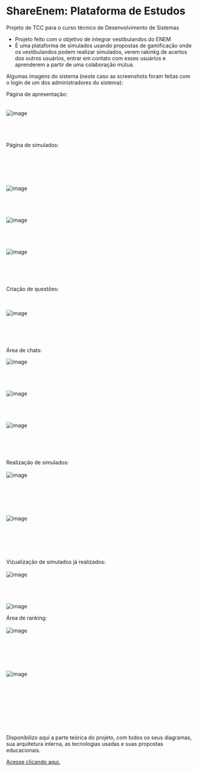 # ShareEnem: Plataforma de Estudos
 Projeto de TCC para o curso técnico de Desenvolvimento de Sistemas


* Projeto feito com o objetivo de integrar vestibulandos do ENEM 
* É uma plataforma de simulados usando propostas de gamificação onde os vestibulandos podem realizar simulados, verem rakinkg de acertos dos outros usuários, entrar em contato com esses usuários e aprenderem a partir de uma colaboração mútua.

Algumas imagens do sistema (neste caso as screenshots foram feitas com o login de um dos administradores do sistema):

Página de apresentação:
<br><br><br>
![image](https://user-images.githubusercontent.com/81335163/230734154-7ee5dee0-c195-45d1-9432-f22b0d36908a.png)
<br><br><br><br><br>
Página de simulados:

<br><br><br><br><br>
![image](https://user-images.githubusercontent.com/81335163/230734086-3698b24e-63ef-45d0-8259-94d2a07999fa.png)
<br><br><br><br><br>
![image](https://user-images.githubusercontent.com/81335163/230734194-1d525f2f-2f55-4bdc-969b-ae9ac8dbdf3d.png)
<br><br><br><br><br>
![image](https://user-images.githubusercontent.com/81335163/230734215-93463e2d-187a-438e-afea-0bb04ca4ebc4.png)
<br><br><br><br><br>

Criação de questões:

<br><br>
![image](https://user-images.githubusercontent.com/81335163/230735181-08cf64d4-83a6-4c4d-bf8b-de4d43974017.png)
<br><br><br><br><br>

Área de chats:

![image](https://user-images.githubusercontent.com/81335163/230734520-6ab8ddac-cc7d-460e-861d-57369bc604d4.png)
<br><br><br><br><br>
![image](https://user-images.githubusercontent.com/81335163/230734597-15c279a7-842c-4c26-b7a2-b430075bc8f8.png)
<br><br><br><br><br>
![image](https://user-images.githubusercontent.com/81335163/230734710-f01c9b7b-3200-4a31-bc80-38ded02f4200.png)
<br><br><br><br><br>

Realização de simulados:
<br><br>
![image](https://user-images.githubusercontent.com/81335163/230734924-2acedd2a-055f-4de4-806c-2b5631a8e8e6.png)

<br><br><br><br><br>
![image](https://user-images.githubusercontent.com/81335163/230734945-764ee9ab-a05b-425d-b2da-a21dca86c05b.png)


<br><br><br><br><br>
Vizualização de simulados já realizados:
<br><br>
![image](https://user-images.githubusercontent.com/81335163/230734815-e7f6526d-ae99-4960-b732-6b4d8673a253.png)
<br><br><br><br><br>
![image](https://user-images.githubusercontent.com/81335163/230734838-963e7ded-13da-420e-bcfb-cf418983b525.png)


Área de ranking:
<br><br>
![image](https://user-images.githubusercontent.com/81335163/230735023-4e289dae-86e3-40f1-9978-dba5b371dc41.png)

<br><br><br><br><br>
![image](https://user-images.githubusercontent.com/81335163/230735006-2b027bd9-5dd8-485b-a2ca-1ab697f07904.png)
<br><br><br><br><br>
<br><br><br><br><br>
Disponibilizo aqui a parte teórica do projeto, com todos os seus diagramas, sua arquitetura interna, as tecnologias usadas e suas propostas educacionais.
<br>

[Acesse  clicando aqui.](https://docs.google.com/document/d/11RWq9VTdcubcT50N7GHBf6mDpjjFCpCc/edit?usp=share_link&ouid=100499834829554146847&rtpof=true&sd=true)
